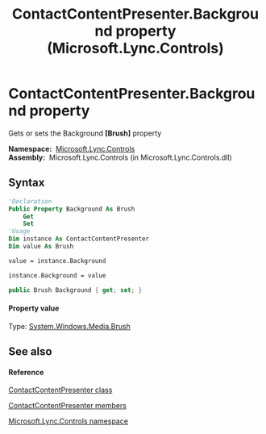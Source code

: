 ﻿---
title: ContactContentPresenter.Background property  (Microsoft.Lync.Controls)
TOCTitle: 'Background property '
ms:assetid: P:Microsoft.Lync.Controls.ContactContentPresenter.Background_DI_3_UC_OCS14MrefLyncWPF
ms:mtpsurl: https://msdn.microsoft.com/en-us/library/microsoft.lync.controls.contactcontentpresenter.background_di_3_uc_ocs14mreflyncwpf(v=office.15)
ms:contentKeyID: 48588601
ms.date: 07/28/2014
mtps_version: v=office.15
f1_keywords:
- Microsoft.Lync.Controls.ContactContentPresenter.Background
dev_langs:
- CSharp
- JScript
- VB
- other
---

# ContactContentPresenter.Background property

Gets or sets the Background **\[Brush\]** property

**Namespace:**  [Microsoft.Lync.Controls](microsoft-lync-controls-namespace_1.md)  
**Assembly:**  Microsoft.Lync.Controls (in Microsoft.Lync.Controls.dll)

## Syntax

``` vb
'Declaration
Public Property Background As Brush
    Get
    Set
'Usage
Dim instance As ContactContentPresenter
Dim value As Brush

value = instance.Background

instance.Background = value
```

``` csharp
public Brush Background { get; set; }
```

#### Property value

Type: [System.Windows.Media.Brush](http://msdn2.microsoft.com/en-us/library/ms634880)  

## See also

#### Reference

[ContactContentPresenter class](contactcontentpresenter-class-microsoft-lync-controls_1.md)

[ContactContentPresenter members](contactcontentpresenter-members-microsoft-lync-controls_1.md)

[Microsoft.Lync.Controls namespace](microsoft-lync-controls-namespace_1.md)

